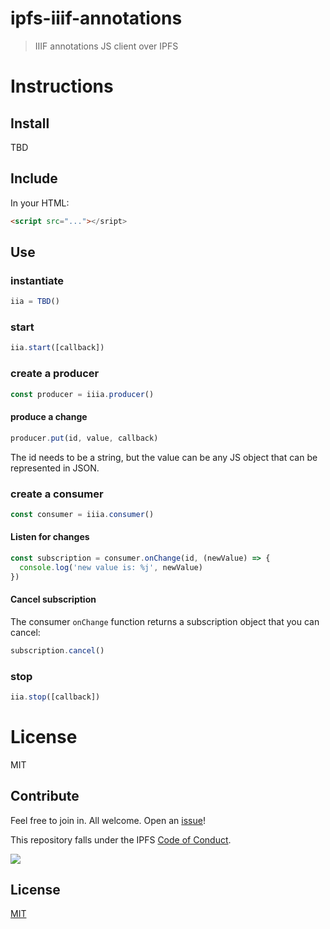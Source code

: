 # ipfs-iiif-annotations

> IIIF annotations JS client over IPFS

# Instructions

## Install

TBD

## Include

In your HTML:

```html
<script src="..."></sript>
```

## Use

### instantiate

```js
iia = TBD()
```

### start


```js
iia.start([callback])
```

### create a producer

```js
const producer = iiia.producer()
```

#### produce a change

```js
producer.put(id, value, callback)
```

The id needs to be a string, but the value can be any JS object that can be represented in JSON.

### create a consumer

```js
const consumer = iiia.consumer()
```

#### Listen for changes

```js
const subscription = consumer.onChange(id, (newValue) => {
  console.log('new value is: %j', newValue)
})
```

#### Cancel subscription

The consumer `onChange` function returns a subscription object that you can cancel:

```js
subscription.cancel()
```


### stop


```js
iia.stop([callback])
```


# License

MIT

## Contribute

Feel free to join in. All welcome. Open an [issue](https://github.com/ipfs/js-ipfs-unixfs-engine/issues)!

This repository falls under the IPFS [Code of Conduct](https://github.com/ipfs/community/blob/master/code-of-conduct.md).

[![](https://cdn.rawgit.com/jbenet/contribute-ipfs-gif/master/img/contribute.gif)](https://github.com/ipfs/community/blob/master/contributing.md)

## License

[MIT](LICENSE)

